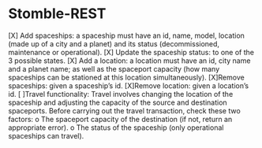 # Stomble-REST
[X] Add spaceships: a spaceship must have an id, name, model, location (made up of a city and a planet) and its status (decommissioned, maintenance or operational).
[X] Update the spaceship status: to one of the 3 possible states.
[X] Add a location: a location must have an id, city name and a planet name; as well as the spaceport capacity (how many spaceships can be stationed at this location simultaneously).
[X]Remove spaceships: given a spaceship’s id.
[X]Remove location: given a location’s id.
[ ]Travel functionality: Travel involves changing the location of the spaceship and adjusting the capacity of the source and destination spaceports. Before carrying out the travel transaction, check these two factors:
o	The spaceport capacity of the destination (if not, return an appropriate error).
o	The status of the spaceship (only operational spaceships can travel).
